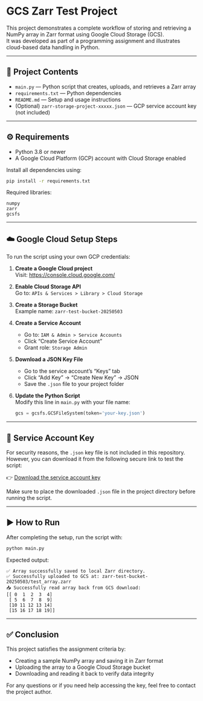 # GCS Zarr Test Project

This project demonstrates a complete workflow of storing and retrieving a NumPy array in Zarr format using Google Cloud Storage (GCS).  
It was developed as part of a programming assignment and illustrates cloud-based data handling in Python.

---

## 📁 Project Contents

- `main.py` — Python script that creates, uploads, and retrieves a Zarr array  
- `requirements.txt` — Python dependencies  
- `README.md` — Setup and usage instructions  
- (Optional) `zarr-storage-project-xxxxx.json` — GCP service account key (not included)

---

## ⚙️ Requirements

- Python 3.8 or newer  
- A Google Cloud Platform (GCP) account with Cloud Storage enabled

Install all dependencies using:

```bash
pip install -r requirements.txt
```

Required libraries:
```
numpy  
zarr  
gcsfs
```

---

## ☁️ Google Cloud Setup Steps

To run the script using your own GCP credentials:

1. **Create a Google Cloud project**  
   Visit: https://console.cloud.google.com/

2. **Enable Cloud Storage API**  
   Go to: `APIs & Services > Library > Cloud Storage`

3. **Create a Storage Bucket**  
   Example name: `zarr-test-bucket-20250503`

4. **Create a Service Account**  
   - Go to: `IAM & Admin > Service Accounts`  
   - Click “Create Service Account”  
   - Grant role: `Storage Admin`

5. **Download a JSON Key File**  
   - Go to the service account’s “Keys” tab  
   - Click “Add Key” → “Create New Key” → JSON  
   - Save the `.json` file to your project folder

6. **Update the Python Script**  
   Modify this line in `main.py` with your file name:

   ```python
   gcs = gcsfs.GCSFileSystem(token='your-key.json')
   ```

---

## 🔐 Service Account Key

For security reasons, the `.json` key file is not included in this repository.  
However, you can download it from the following secure link to test the script:

👉 [Download the service account key](https://drive.google.com/file/d/1P4hyfF_nwtBlddg7n1nTWAQ-0c1kfpKs/view?usp=sharing)

Make sure to place the downloaded `.json` file in the project directory before running the script.

---

## ▶️ How to Run

After completing the setup, run the script with:

```bash
python main.py
```

Expected output:

```
✅ Array successfully saved to local Zarr directory.
✅ Successfully uploaded to GCS at: zarr-test-bucket-20250503/test_array.zarr
📥 Successfully read array back from GCS download:
[[ 0  1  2  3  4]
 [ 5  6  7  8  9]
 [10 11 12 13 14]
 [15 16 17 18 19]]
```

---

## ✅ Conclusion

This project satisfies the assignment criteria by:

- Creating a sample NumPy array and saving it in Zarr format  
- Uploading the array to a Google Cloud Storage bucket  
- Downloading and reading it back to verify data integrity

For any questions or if you need help accessing the key, feel free to contact the project author.
